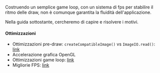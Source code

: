 Costruendo un semplice game loop, con un sistema di fps per stabilire il ritmo
delle draw, non è comunque garantita la fluidità dell'applicazione.

Nella guida sottostante, cercheremo di capire e risolvere i motivi.

#### Ottimizzazioni
- Ottimizzazioni pre-draw: `createCompatibleImage()` vs `ImageIO.read()`: [link](https://stackoverflow.com/a/13832805)
- Accelerazione grafica OpenGL
- Ottimizzazioni game loop: [link](https://gamedev.stackexchange.com/questions/97933/framerate-is-affecting-speed-of-object)
- Migliorie FPS: [link](https://gafferongames.com/post/fix_your_timestep/)
